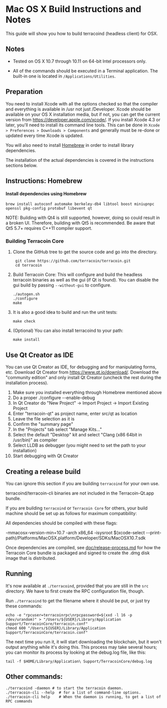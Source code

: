Mac OS X Build Instructions and Notes
====================================
This guide will show you how to build terracoind (headless client) for OSX.

Notes
-----

* Tested on OS X 10.7 through 10.11 on 64-bit Intel processors only.

* All of the commands should be executed in a Terminal application. The
built-in one is located in `/Applications/Utilities`.

Preparation
-----------

You need to install Xcode with all the options checked so that the compiler
and everything is available in /usr not just /Developer. Xcode should be
available on your OS X installation media, but if not, you can get the
current version from https://developer.apple.com/xcode/. If you install
Xcode 4.3 or later, you'll need to install its command line tools. This can
be done in `Xcode > Preferences > Downloads > Components` and generally must
be re-done or updated every time Xcode is updated.

You will also need to install [Homebrew](http://brew.sh) in order to install library
dependencies.

The installation of the actual dependencies is covered in the instructions
sections below.

Instructions: Homebrew
----------------------

#### Install dependencies using Homebrew

    brew install autoconf automake berkeley-db4 libtool boost miniupnpc openssl pkg-config protobuf libevent qt

NOTE: Building with Qt4 is still supported, however, doing so could result in a broken UI. Therefore, building with Qt5 is recommended. Be aware that Qt5 5.7+ requires C++11 compiler support.

### Building Terracoin Core

1. Clone the GitHub tree to get the source code and go into the directory.

        git clone https://github.com/terracoin/terracoin.git
        cd terracoin

2.  Build Terracoin Core:
    This will configure and build the headless terracoin binaries as well as the gui (if Qt is found).
    You can disable the gui build by passing `--without-gui` to configure.

        ./autogen.sh
        ./configure
        make

3.  It is also a good idea to build and run the unit tests:

        make check

4.  (Optional) You can also install terracoind to your path:

        make install

Use Qt Creator as IDE
------------------------
You can use Qt Creator as IDE, for debugging and for manipulating forms, etc.
Download Qt Creator from https://www.qt.io/download/. Download the "community edition" and only install Qt Creator (uncheck the rest during the installation process).

1. Make sure you installed everything through Homebrew mentioned above
2. Do a proper ./configure --enable-debug
3. In Qt Creator do "New Project" -> Import Project -> Import Existing Project
4. Enter "terracoin-qt" as project name, enter src/qt as location
5. Leave the file selection as it is
6. Confirm the "summary page"
7. In the "Projects" tab select "Manage Kits..."
8. Select the default "Desktop" kit and select "Clang (x86 64bit in /usr/bin)" as compiler
9. Select LLDB as debugger (you might need to set the path to your installation)
10. Start debugging with Qt Creator

Creating a release build
------------------------
You can ignore this section if you are building `terracoind` for your own use.

terracoind/terracoin-cli binaries are not included in the Terracoin-Qt.app bundle.

If you are building `terracoind` or `Terracoin Core` for others, your build machine should be set up
as follows for maximum compatibility:

All dependencies should be compiled with these flags:

 -mmacosx-version-min=10.7
 -arch x86_64
 -isysroot $(xcode-select --print-path)/Platforms/MacOSX.platform/Developer/SDKs/MacOSX10.7.sdk

Once dependencies are compiled, see [doc/release-process.md](release-process.md) for how the Terracoin Core
bundle is packaged and signed to create the .dmg disk image that is distributed.

Running
-------

It's now available at `./terracoind`, provided that you are still in the `src`
directory. We have to first create the RPC configuration file, though.

Run `./terracoind` to get the filename where it should be put, or just try these
commands:

    echo -e "rpcuser=terracoinrpc\nrpcpassword=$(xxd -l 16 -p /dev/urandom)" > "/Users/${USER}/Library/Application Support/TerracoinCore/terracoin.conf"
    chmod 600 "/Users/${USER}/Library/Application Support/TerracoinCore/terracoin.conf"

The next time you run it, it will start downloading the blockchain, but it won't
output anything while it's doing this. This process may take several hours;
you can monitor its process by looking at the debug.log file, like this:

    tail -f $HOME/Library/Application\ Support/TerracoinCore/debug.log

Other commands:
-------

    ./terracoind -daemon # to start the terracoin daemon.
    ./terracoin-cli --help  # for a list of command-line options.
    ./terracoin-cli help    # When the daemon is running, to get a list of RPC commands
